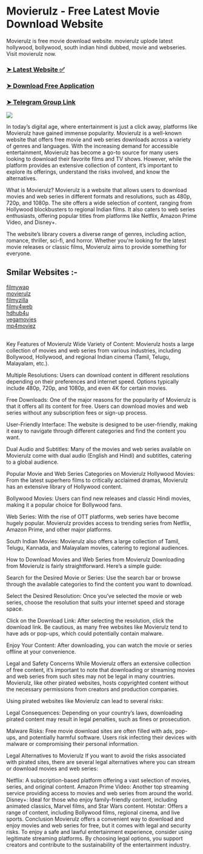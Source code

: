 # Movierulz - Free Latest Movie Download Website
 Movierulz is free movie download website. movierulz uplode latest hollywood, bollywood, south indian hindi dubbed, movie and webseries. Visit movierulz now.
### [➤ Latest Website ✅](https://mp4moviez.blog)

### [➤ Download Free Application ](https://mp4moviez.blog)

### [➤ Telegram Group Link](https://t.me/woorimovies/)

![](https://blogger.googleusercontent.com/img/b/R29vZ2xl/AVvXsEir6bmN0jlH9p9uMADtK-52hmhAl-jdly3AiCbpEj-ge4VFFwA1SlsYJUt_RQvsYFGWaqDsEmUAmVuqa3k7wDQHOU5sIZ4llfgmTNeFHK0u93SL1-z_cXUMhYGMRHgqkPlnke8eUujhu8woYRIi0ePp-pL-YM11w8AmV3jjUjbEyk0i5ZfhgVzMNuHF0k4/s897/Screenshot%20.png)

In today’s digital age, where entertainment is just a click away, platforms like Movierulz have gained immense popularity. Movierulz is a well-known website that offers free movie and web series downloads across a variety of genres and languages. With the increasing demand for accessible entertainment, Movierulz has become a go-to source for many users looking to download their favorite films and TV shows. However, while the platform provides an extensive collection of content, it’s important to explore its offerings, understand the risks involved, and know the alternatives.

What is Movierulz?
Movierulz is a website that allows users to download movies and web series in different formats and resolutions, such as 480p, 720p, and 1080p. The site offers a wide selection of content, ranging from Hollywood blockbusters to regional Indian films. It also caters to web series enthusiasts, offering popular titles from platforms like Netflix, Amazon Prime Video, and Disney+.

The website’s library covers a diverse range of genres, including action, romance, thriller, sci-fi, and horror. Whether you're looking for the latest movie releases or classic films, Movierulz aims to provide something for everyone.

<h2> Smilar Websites :-</h2>
<a href='https://github.com/codeslide/filmywap' target='_blank'>filmywap</a></br>
<a href='https://github.com/codeslide/movierulz' target='_blank'>movierulz</a></br>
<a href='https://github.com/codeslide/filmyzilla' target='_blank'>filmyzilla</a></br>
<a href='https://github.com/codeslide/filmy4web' target='_blank'>filmy4web</a></br>
<a href='https://github.com/codeslide/hdhub4u' target='_blank'>hdhub4u</a></br>
<a href='https://github.com/codeslide/vegamovies' target='_blank'>vegamovies</a></br>
<a href='https://github.com/codeslide/mp4moviez' target='_blank'>mp4moviez</a></br>
<br/>

Key Features of Movierulz
Wide Variety of Content: Movierulz hosts a large collection of movies and web series from various industries, including Bollywood, Hollywood, and regional Indian cinema (Tamil, Telugu, Malayalam, etc.).

Multiple Resolutions: Users can download content in different resolutions depending on their preferences and internet speed. Options typically include 480p, 720p, and 1080p, and even 4K for certain movies.

Free Downloads: One of the major reasons for the popularity of Movierulz is that it offers all its content for free. Users can download movies and web series without any subscription fees or sign-up process.

User-Friendly Interface: The website is designed to be user-friendly, making it easy to navigate through different categories and find the content you want.

Dual Audio and Subtitles: Many of the movies and web series available on Movierulz come with dual audio (English and Hindi) and subtitles, catering to a global audience.

Popular Movie and Web Series Categories on Movierulz
Hollywood Movies: From the latest superhero films to critically acclaimed dramas, Movierulz has an extensive library of Hollywood content.

Bollywood Movies: Users can find new releases and classic Hindi movies, making it a popular choice for Bollywood fans.

Web Series: With the rise of OTT platforms, web series have become hugely popular. Movierulz provides access to trending series from Netflix, Amazon Prime, and other major platforms.

South Indian Movies: Movierulz also offers a large collection of Tamil, Telugu, Kannada, and Malayalam movies, catering to regional audiences.

How to Download Movies and Web Series from Movierulz
Downloading from Movierulz is fairly straightforward. Here’s a simple guide:

Search for the Desired Movie or Series: Use the search bar or browse through the available categories to find the content you want to download.

Select the Desired Resolution: Once you’ve selected the movie or web series, choose the resolution that suits your internet speed and storage space.

Click on the Download Link: After selecting the resolution, click the download link. Be cautious, as many free websites like Movierulz tend to have ads or pop-ups, which could potentially contain malware.

Enjoy Your Content: After downloading, you can watch the movie or series offline at your convenience.

Legal and Safety Concerns
While Movierulz offers an extensive collection of free content, it’s important to note that downloading or streaming movies and web series from such sites may not be legal in many countries. Movierulz, like other pirated websites, hosts copyrighted content without the necessary permissions from creators and production companies.

Using pirated websites like Movierulz can lead to several risks:

Legal Consequences: Depending on your country’s laws, downloading pirated content may result in legal penalties, such as fines or prosecution.

Malware Risks: Free movie download sites are often filled with ads, pop-ups, and potentially harmful software. Users risk infecting their devices with malware or compromising their personal information.

Legal Alternatives to Movierulz
If you want to avoid the risks associated with pirated sites, there are several legal alternatives where you can stream or download movies and web series:

Netflix: A subscription-based platform offering a vast selection of movies, series, and original content.
Amazon Prime Video: Another top streaming service providing access to movies and web series from around the world.
Disney+: Ideal for those who enjoy family-friendly content, including animated classics, Marvel films, and Star Wars content.
Hotstar: Offers a range of content, including Bollywood films, regional cinema, and live sports.
Conclusion
Movierulz offers a convenient way to download and enjoy movies and web series for free, but it comes with legal and security risks. To enjoy a safe and lawful entertainment experience, consider using legitimate streaming platforms. By choosing legal options, you support creators and contribute to the sustainability of the entertainment industry.
